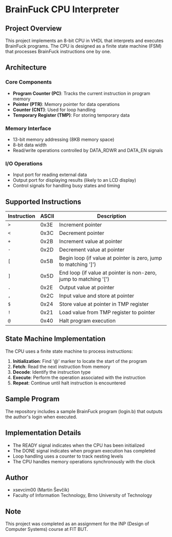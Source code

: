 # BrainFuck CPU Interpreter

## Project Overview
This project implements an 8-bit CPU in VHDL that interprets and executes BrainFuck programs. The CPU is designed as a finite state machine (FSM) that processes BrainFuck instructions one by one.

## Architecture

### Core Components
- **Program Counter (PC)**: Tracks the current instruction in program memory
- **Pointer (PTR)**: Memory pointer for data operations
- **Counter (CNT)**: Used for loop handling
- **Temporary Register (TMP)**: For storing temporary data

### Memory Interface
- 13-bit memory addressing (8KB memory space)
- 8-bit data width
- Read/write operations controlled by DATA_RDWR and DATA_EN signals

### I/O Operations
- Input port for reading external data
- Output port for displaying results (likely to an LCD display)
- Control signals for handling busy states and timing

## Supported Instructions

| Instruction | ASCII | Description |
|-------------|-------|-------------|
| `>` | 0x3E | Increment pointer |
| `<` | 0x3C | Decrement pointer |
| `+` | 0x2B | Increment value at pointer |
| `-` | 0x2D | Decrement value at pointer |
| `[` | 0x5B | Begin loop (if value at pointer is zero, jump to matching ']') |
| `]` | 0x5D | End loop (if value at pointer is non-zero, jump to matching '[') |
| `.` | 0x2E | Output value at pointer |
| `,` | 0x2C | Input value and store at pointer |
| `$` | 0x24 | Store value at pointer in TMP register |
| `!` | 0x21 | Load value from TMP register to pointer |
| `@` | 0x40 | Halt program execution |

## State Machine Implementation
The CPU uses a finite state machine to process instructions:
1. **Initialization**: Find '@' marker to locate the start of the program
2. **Fetch**: Read the next instruction from memory
3. **Decode**: Identify the instruction type
4. **Execute**: Perform the operation associated with the instruction
5. **Repeat**: Continue until halt instruction is encountered

## Sample Program
The repository includes a sample BrainFuck program (login.b) that outputs the author's login when executed.

## Implementation Details
- The READY signal indicates when the CPU has been initialized
- The DONE signal indicates when program execution has completed
- Loop handling uses a counter to track nesting levels
- The CPU handles memory operations synchronously with the clock

## Author
- xsevcim00 (Martin Ševčík)
- Faculty of Information Technology, Brno University of Technology

## Note
This project was completed as an assignment for the INP (Design of Computer Systems) course at FIT BUT.